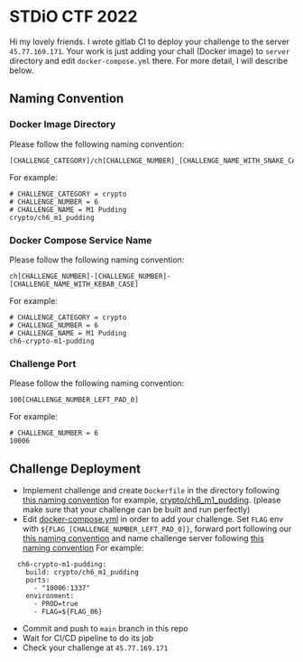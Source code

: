 # STDiO CTF 2022

Hi my lovely friends. I wrote gitlab CI to deploy your challenge to the server `45.77.169.171`. Your work is just adding your chall (Docker image) to `server` directory and edit `docker-compose.yml` there. For more detail, I will describe below.

## Naming Convention

### Docker Image Directory

Please follow the following naming convention:

```
[CHALLENGE_CATEGORY]/ch[CHALLENGE_NUMBER]_[CHALLENGE_NAME_WITH_SNAKE_CASE]
```

For example:

```
# CHALLENGE_CATEGORY = crypto
# CHALLENGE_NUMBER = 6
# CHALLENGE_NAME = M1 Pudding
crypto/ch6_m1_pudding
```

### Docker Compose Service Name

Please follow the following naming convention:

```
ch[CHALLENGE_NUMBER]-[CHALLENGE_NUMBER]-[CHALLENGE_NAME_WITH_KEBAB_CASE]
```

For example:

```
# CHALLENGE_CATEGORY = crypto
# CHALLENGE_NUMBER = 6
# CHALLENGE_NAME = M1 Pudding
ch6-crypto-m1-pudding
```

### Challenge Port

Please follow the following naming convention:

```
100[CHALLENGE_NUMBER_LEFT_PAD_0]
```

For example:

```
# CHALLENGE_NUMBER = 6
10006
```

## Challenge Deployment

- Implement challenge and create `Dockerfile` in the directory following [this naming convention](#docker-image-directory) for example, [crypto/ch6_m1_pudding](/server/crypto/ch6_m1_pudding/). (please make sure that your challenge can be built and run perfectly)
- Edit [docker-compose.yml](/server/docker-compose.yml) in order to add your challenge. Set `FLAG` env with `${FLAG_[CHALLENGE_NUMBER_LEFT_PAD_0]}`, forward port following our [this naming convention](#challenge-port) and name challenge server following [this naming convention](#docker-compose-service-name) For example:

```
  ch6-crypto-m1-pudding:
    build: crypto/ch6_m1_pudding
    ports:
      - "10006:1337"
    environment:
      - PROD=true
      - FLAG=${FLAG_06}
```

- Commit and push to `main` branch in this repo
- Wait for CI/CD pipeline to do its job
- Check your challenge at `45.77.169.171`

